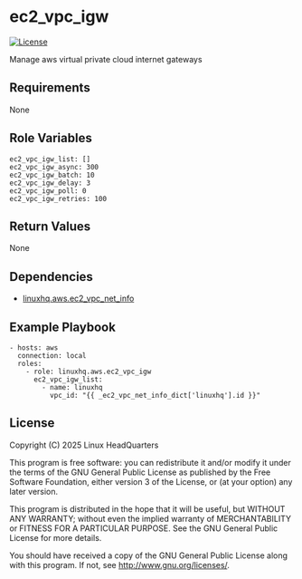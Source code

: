 # ec2\_vpc\_igw

[![License](https://img.shields.io/badge/license-GPLv3-lightgreen)](https://www.gnu.org/licenses/gpl-3.0.en.html#license-text)

Manage aws virtual private cloud internet gateways

## Requirements

None

## Role Variables

    ec2_vpc_igw_list: []
    ec2_vpc_igw_async: 300
    ec2_vpc_igw_batch: 10
    ec2_vpc_igw_delay: 3
    ec2_vpc_igw_poll: 0
    ec2_vpc_igw_retries: 100

## Return Values

None

## Dependencies

* [linuxhq.aws.ec2\_vpc\_net\_info](https://github.com/linuxhq/ansible-collection-aws/tree/main/roles/ec2_vpc_net_info)

## Example Playbook

    - hosts: aws
      connection: local
      roles:
        - role: linuxhq.aws.ec2_vpc_igw
          ec2_vpc_igw_list:
            - name: linuxhq
              vpc_id: "{{ _ec2_vpc_net_info_dict['linuxhq'].id }}"

## License

Copyright (C) 2025 Linux HeadQuarters

This program is free software: you can redistribute it and/or modify
it under the terms of the GNU General Public License as published by
the Free Software Foundation, either version 3 of the License, or
(at your option) any later version.

This program is distributed in the hope that it will be useful,
but WITHOUT ANY WARRANTY; without even the implied warranty of
MERCHANTABILITY or FITNESS FOR A PARTICULAR PURPOSE. See the
GNU General Public License for more details.

You should have received a copy of the GNU General Public License
along with this program. If not, see <http://www.gnu.org/licenses/>.
